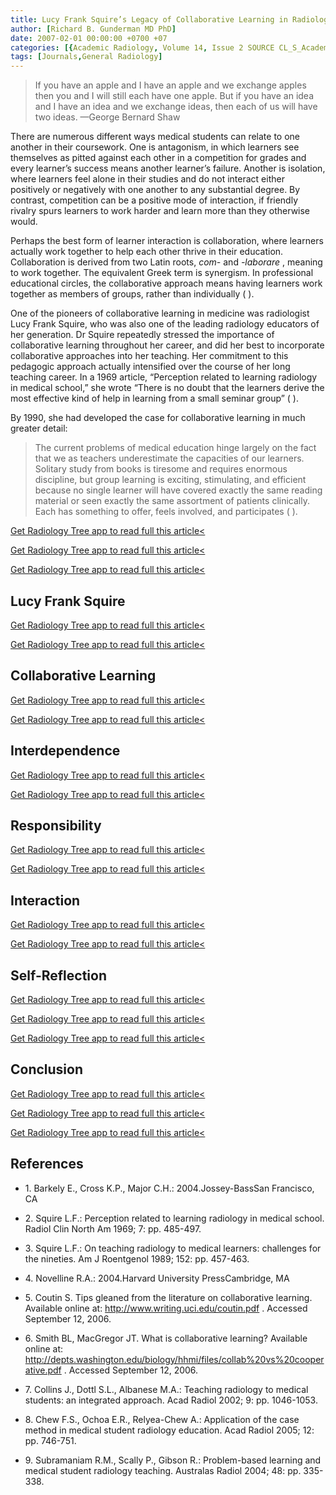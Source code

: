 ```yaml
---
title: Lucy Frank Squire’s Legacy of Collaborative Learning in Radiology Education
author: [Richard B. Gunderman MD PhD]
date: 2007-02-01 00:00:00 +0700 +07
categories: [{Academic Radiology, Volume 14, Issue 2 SOURCE CL_S_AcademicRadiologyVolume14Issue2 1}]
tags: [Journals,General Radiology]
---
```

> If you have an apple and I have an apple and we exchange apples then you and I will still each have one apple. But if you have an idea and I have an idea and we exchange ideas, then each of us will have two ideas. —George Bernard Shaw

There are numerous different ways medical students can relate to one another in their coursework. One is antagonism, in which learners see themselves as pitted against each other in a competition for grades and every learner’s success means another learner’s failure. Another is isolation, where learners feel alone in their studies and do not interact either positively or negatively with one another to any substantial degree. By contrast, competition can be a positive mode of interaction, if friendly rivalry spurs learners to work harder and learn more than they otherwise would.

Perhaps the best form of learner interaction is collaboration, where learners actually work together to help each other thrive in their education. Collaboration is derived from two Latin roots, _com-_ and _-laborare_ , meaning to work together. The equivalent Greek term is synergism. In professional educational circles, the collaborative approach means having learners work together as members of groups, rather than individually ( ).

One of the pioneers of collaborative learning in medicine was radiologist Lucy Frank Squire, who was also one of the leading radiology educators of her generation. Dr Squire repeatedly stressed the importance of collaborative learning throughout her career, and did her best to incorporate collaborative approaches into her teaching. Her commitment to this pedagogic approach actually intensified over the course of her long teaching career. In a 1969 article, “Perception related to learning radiology in medical school,” she wrote “There is no doubt that the learners derive the most effective kind of help in learning from a small seminar group” ( ).

By 1990, she had developed the case for collaborative learning in much greater detail:

> The current problems of medical education hinge largely on the fact that we as teachers underestimate the capacities of our learners. Solitary study from books is tiresome and requires enormous discipline, but group learning is exciting, stimulating, and efficient because no single learner will have covered exactly the same reading material or seen exactly the same assortment of patients clinically. Each has something to offer, feels involved, and participates ( ).

[Get Radiology Tree app to read full this article<](https://clinicalpub.com/app)

[Get Radiology Tree app to read full this article<](https://clinicalpub.com/app)

[Get Radiology Tree app to read full this article<](https://clinicalpub.com/app)

## Lucy Frank Squire

[Get Radiology Tree app to read full this article<](https://clinicalpub.com/app)

[Get Radiology Tree app to read full this article<](https://clinicalpub.com/app)

## Collaborative Learning

[Get Radiology Tree app to read full this article<](https://clinicalpub.com/app)

[Get Radiology Tree app to read full this article<](https://clinicalpub.com/app)

## Interdependence

[Get Radiology Tree app to read full this article<](https://clinicalpub.com/app)

[Get Radiology Tree app to read full this article<](https://clinicalpub.com/app)

## Responsibility

[Get Radiology Tree app to read full this article<](https://clinicalpub.com/app)

[Get Radiology Tree app to read full this article<](https://clinicalpub.com/app)

## Interaction

[Get Radiology Tree app to read full this article<](https://clinicalpub.com/app)

[Get Radiology Tree app to read full this article<](https://clinicalpub.com/app)

## Self-Reflection

[Get Radiology Tree app to read full this article<](https://clinicalpub.com/app)

[Get Radiology Tree app to read full this article<](https://clinicalpub.com/app)

[Get Radiology Tree app to read full this article<](https://clinicalpub.com/app)

## Conclusion

[Get Radiology Tree app to read full this article<](https://clinicalpub.com/app)

[Get Radiology Tree app to read full this article<](https://clinicalpub.com/app)

[Get Radiology Tree app to read full this article<](https://clinicalpub.com/app)

## References

- 1\. Barkely E., Cross K.P., Major C.H.: 2004.Jossey-BassSan Francisco, CA


- 2\. Squire L.F.: Perception related to learning radiology in medical school. Radiol Clin North Am 1969; 7: pp. 485-497.


- 3\. Squire L.F.: On teaching radiology to medical learners: challenges for the nineties. Am J Roentgenol 1989; 152: pp. 457-463.


- 4\. Novelline R.A.: 2004.Harvard University PressCambridge, MA


- 5\.  Coutin S. Tips gleaned from the literature on collaborative learning. Available online at:  http://www.writing.uci.edu/coutin.pdf  . Accessed September 12, 2006.


- 6\.  Smith BL, MacGregor JT. What is collaborative learning? Available online at:  http://depts.washington.edu/biology/hhmi/files/collab%20vs%20cooperative.pdf  . Accessed September 12, 2006.


- 7\. Collins J., Dottl S.L., Albanese M.A.: Teaching radiology to medical students: an integrated approach. Acad Radiol 2002; 9: pp. 1046-1053.


- 8\. Chew F.S., Ochoa E.R., Relyea-Chew A.: Application of the case method in medical student radiology education. Acad Radiol 2005; 12: pp. 746-751.


- 9\. Subramaniam R.M., Scally P., Gibson R.: Problem-based learning and medical student radiology teaching. Australas Radiol 2004; 48: pp. 335-338.